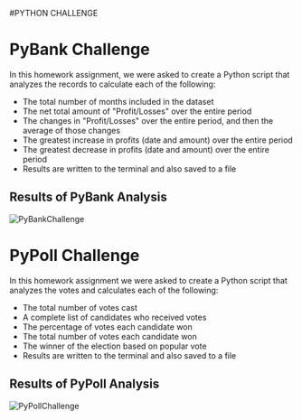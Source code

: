 #PYTHON CHALLENGE

# PyBank Challenge



In this homework assignment, we were asked to create a Python script that analyzes the records to calculate each of the following:
* The total number of months included in the dataset
* The net total amount of "Profit/Losses" over the entire period
* The changes in "Profit/Losses" over the entire period, and then the average of those changes
* The greatest increase in profits (date and amount) over the entire period
* The greatest decrease in profits (date and amount) over the entire period
* Results are written to the terminal and also saved to a file 

## Results of PyBank Analysis

![PyBankChallenge](https://user-images.githubusercontent.com/75756974/177438026-0495537d-b263-45c4-b0d4-51d6ea1961d9.gif)

# PyPoll Challenge

In this homework assignment we were asked to create a Python script that analyzes the votes and calculates each of the following:
* The total number of votes cast
* A complete list of candidates who received votes
* The percentage of votes each candidate won
* The total number of votes each candidate won
* The winner of the election based on popular vote
* Results are written to the terminal and also saved to a file 

## Results of PyPoll Analysis


![PyPollChallenge](https://user-images.githubusercontent.com/75756974/177437351-6a7d66ee-3caa-45db-8951-9bcd3cabdb49.gif)
